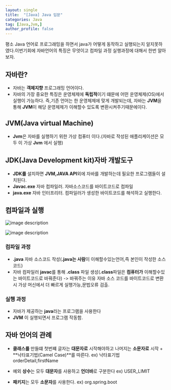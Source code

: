 ```yaml
---
layout: single
title:  "[Java] Java 입문"
categories: Java
tag: [Java,Jvm,] 
author_profile: false
---
```

평소 Java 언어로 프로그래밍을 하면서 java가 어떻게 동작하고 실행되는지 알지못하였다.이번기회에
자바언어의 특징은 무엇이고 컴파일 과정 실행과정에 대해서 한번 알아보자. 

## 자바란?
* 자바는 **객체지향** 프로그래밍 언어이다.
* 자바의 가장 중요한 특징은 운영체제에 **독립적**이기 떄문에 어떤 운영체제(OS)에서 실행이 가능하다.
즉,기존 언어는 한 운영체제에 맞게 개발되는데, 자바는 **JVM**을 통해 **JVM**이 해당 운영체제가 이해할수 있도록 변환시켜주기때문에이다.

## JVM(Java virtual Machine)
* **Jvm**은 자바를 실행하기 위한 가상 컴퓨터 이다.(자바로 작성된 애플리케이션은 모두 이 가상 **Jvm** 에서 실행) 

## JDK(Java Development kit)자바 개발도구
* **JDK를** 설치하면 **JVM,JAVA API**외에 자바를 개발하는데 필요한 프로그램들이 설치된다.
* **Javac.exe** 자바 컴파일러. 자바소스코드를 바이트코드로 컴파일
* **java.exe** 자바 인터프리터. 컴파일러가 생성한 바이트코드를 해석하고 실행한다.

## 컴파일과 실행

![image description](https://blog.kakaocdn.net/dn/bGUF21/btqPC2h0YX3/okETV5rzt4MtbxCd7qgb4k/img.jpg)

![image description](https://blog.kakaocdn.net/dn/7sjZz/btrpQYxFFv5/bjmMrryBShaDRAkuiwVyzk/img.png)

### 컴파일 과정
* **.java** 자바 소스코드 작성(**.java는 사람**이 이해할수있는언어,즉 본인이 작성한 소스코드)
* 자바 컴파일러 **javac**를 통해 **.class** 파일 생성(**.class**파일은 **컴퓨터가** 이해할수있는 바이트코드로 바꿔준다)
-> 바꿔주는 이유 자바 소스 코드를 바이트코드로 변환시 가상 머신에서 더 빠르게 실행가능,문법오류 검출.

### 실행 과정
* 자바가 제공하는 **java**라는 프로그램을 사용한다
* **JVM** 이 실행되면서 프로그램 작동함.


## 자바 언어의 관례
* **클래스를** 만들떄 첫번쨰 글자는 **대문자로** 시작해야하고  나머지는 **소문자로** 시작 + **낙타표기법(Camel Case)**를 따른다. ex) 낙타표기법 orderDetail,firstName

* 예외 **상수**는 모두 **대문자**를 사용하고 **언더바**로 구분한다 ex) USER_LIMIT

* **패키지**는 모두 **소문자**를 사용한다.
ex) org.spring.boot